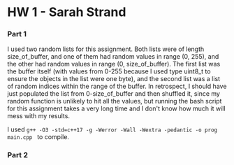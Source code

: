 # HW 1 - Sarah Strand

### Part 1

I used two random lists for this assignment. Both lists were of length size_of_buffer, and one of them had random values in range (0, 255), and the other had random values in range (0, size_of_buffer). The first list was the buffer itself (with values from 0-255 because I used type uint8_t to ensure the objects in the list were one byte), and the second list was a list of random indices within the range of the buffer. In retrospect, I should have just populated the list from 0-size_of_buffer and then shuffled it, since my random function is unlikely to hit all the values, but running the bash script for this assignment takes a very long time and I don't know how much it will mess with my results. 

I used 
`g++ -O3 -std=c++17 -g -Werror -Wall -Wextra -pedantic -o prog main.cpp
`
to compile.

### Part 2

